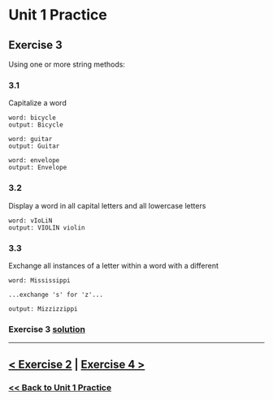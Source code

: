 # Unit 1 Practice

## **Exercise 3**

Using one or more string methods:

### **3.1**

Capitalize a word

    word: bicycle
    output: Bicycle

    word: guitar
    output: Guitar

    word: envelope
    output: Envelope

### **3.2**

Display a word in all capital letters and all lowercase letters

    word: vIoLiN
    output: VIOLIN violin

### **3.3**

Exchange all instances of a letter within a word with a different

    word: Mississippi

    ...exchange 's' for 'z'...

    output: Mizzizzippi

### Exercise 3 [solution](solutions/exercise_3_solution.md)

---

## [< Exercise 2](exercise_2.md) | [Exercise 4 >](exercise_4.md)

### [<< Back to Unit 1 Practice](/practice/unit_1/)
